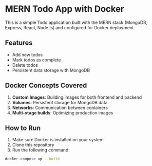 # MERN Todo App with Docker

This is a simple Todo application built with the MERN stack (MongoDB, Express, React, Node.js) and configured for Docker deployment.

## Features

- Add new todos
- Mark todos as complete
- Delete todos
- Persistent data storage with MongoDB

## Docker Concepts Covered

1. **Custom Images**: Building images for both frontend and backend
2. **Volumes**: Persistent storage for MongoDB data
3. **Networks**: Communication between containers
4. **Multi-stage builds**: Optimizing production images

## How to Run

1. Make sure Docker is installed on your system
2. Clone this repository
3. Run the following command:

```bash
docker-compose up --build
